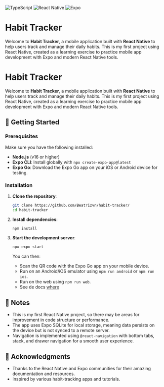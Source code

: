 ![TypeScript](https://img.shields.io/badge/TypeScript-007ACC?style=flat-square&logo=typescript&logoColor=white) ![React Native](https://img.shields.io/badge/React_Native-61DAFB?style=flat-square&logo=react&logoColor=white) ![Expo](https://img.shields.io/badge/Expo-000020?style=flat-square&logo=expo&logoColor=white)
# Habit Tracker

Welcome to **Habit Tracker**, a mobile application built with **React Native** to help users track and manage their daily habits. This is my first project using React Native, created as a learning exercise to practice mobile app development with Expo and modern React Native tools.

# Habit Tracker

Welcome to **Habit Tracker**, a mobile application built with **React Native** to help users track and manage their daily habits. This is my first project using React Native, created as a learning exercise to practice mobile app development with Expo and modern React Native tools.

## 🚀 Getting Started

### Prerequisites

Make sure you have the following installed:
- **Node.js** (v16 or higher)
- **Expo CLI**: Install globally with `npx create-expo-app@latest`
- **Expo Go**: Download the Expo Go app on your iOS or Android device for testing.

### Installation

1. **Clone the repository**:
   ```bash
   git clone https://github.com/Beatrizvn/habit-tracker/
   cd habit-tracker
   ```

2. **Install dependencies**:
   ```bash
   npm install
   ```

3. **Start the development server**:
   ```bash
   npx expo start
   ```
   You can then:
   - Scan the QR code with the Expo Go app on your mobile device.
   - Run on an Android/iOS emulator using `npm run android` or `npm run ios`.
   - Run on the web using `npm run web`.
   - See de docs [where](https://docs.expo.dev/)

## 📝 Notes

- This is my first React Native project, so there may be areas for improvement in code structure or performance.
- The app uses Expo SQLite for local storage, meaning data persists on the device but is not synced to a remote server.
- Navigation is implemented using `@react-navigation` with bottom tabs, stack, and drawer navigation for a smooth user experience.


## 🙌 Acknowledgments

- Thanks to the React Native and Expo communities for their amazing documentation and resources.
- Inspired by various habit-tracking apps and tutorials.
